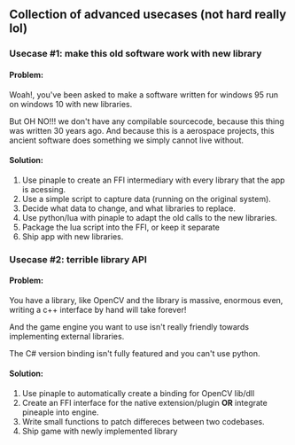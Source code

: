 ## Collection of advanced usecases (not hard really lol)

### Usecase #1: make this old software work with new library
#### Problem:
Woah!, you've been asked to make a software written for windows 95 run on windows 10 with new libraries.

But OH NO!!! we don't have any compilable sourcecode, because this thing was written 30 years ago. And because this is a aerospace projects, this ancient software does something we simply cannot live without.

#### Solution:
1. Use pinaple to create an FFI intermediary with every library that the app is acessing.
2. Use a simple script to capture data (running on the original system).
3. Decide what data to change, and what libraries to replace.
4. Use python/lua with pinaple to adapt the old calls to the new libraries.
5. Package the lua script into the FFI, or keep it separate
6. Ship app with new libraries.

### Usecase #2: terrible library API
#### Problem:
You have a library, like OpenCV and the library is massive, enormous even, writing a c++ interface by hand will take forever!

And the game engine you want to use isn't really friendly towards implementing external libraries.

The C# version binding isn't fully featured and you can't use python.

#### Solution:
1. Use pinaple to automatically create a binding for OpenCV lib/dll
2. Create an FFI interface for the native extension/plugin **OR** integrate pineaple into engine.
3. Write small functions to patch differeces between two codebases.
4. Ship game with newly implemented library
